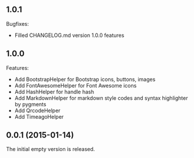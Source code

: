 ## 1.0.1

Bugfixes:

  - Filled CHANGELOG.md version 1.0.0 features

## 1.0.0

Features:

  - Add BootstrapHelper for Bootstrap icons, buttons, images
  - Add FontAwesomeHelper for Font Awesome icons
  - Add HashHelper for handle hash
  - Add MarkdownHelper for markdown style codes and syntax highlighter by pygments
  - Add QrcodeHelper
  - Add TimeagoHelper

## 0.0.1 (2015-01-14)

The initial empty version is released.
